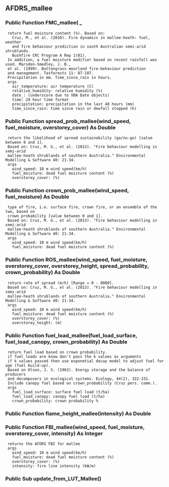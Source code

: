 ## AFDRS_mallee

### Public Function FMC_mallee( _
     return fuel moisture content (%). Based on:
       Cruz, M., et al. (2010). Fire dynamics in mallee-heath: fuel, weather
       and fire behaviour prediction in south Australian semi-arid shrublands.
       Bushfire CRC Program A Rep 1(01).
     In addition, a fuel moisture modifier based on recent rainfall was used. Marsden-Smedley, J. B.,
     et al. (1999). Buttongrass moorland fire-behaviour prediction
     and management. Tasforests 11: 87-107.
     Precipitation in mm. Time_since_rain in hours.
     args
       air_temperature: air temperature (C)
       relative_humidity: relative humidity (%)
       date_: (underscore due to VBA Date objects)
       time: 24 hour time format
       precipitation: precipitation in the last 48 hours (mm)
       time_since_rain: time since rain or dewfall stopped (h)

### Public Function spread_prob_mallee(wind_speed, fuel_moisture, overstorey_cover) As Double
     return the likelihood of spread sustainability (go/no-go) [value between 0 and 1].
     Based on: Cruz, M. G., et al. (2013). "Fire behaviour modelling in semi-arid
     mallee-heath shrublands of southern Australia." Environmental Modelling & Software 40: 21-34.
     args
       wind_speed: 10 m wind speed(km/h)
       fuel_moisture: dead fuel moisture content (%)
       overstorey_cover: (%)

### Public Function crown_prob_mallee(wind_speed, fuel_moisture) As Double
     type of fire, i.e. surface fire, crown fire, or an ensemble of the two, based on
     crown probability [value between 0 and 1].
     Based on: Cruz, M. G., et al. (2013). "Fire behaviour modelling in semi-arid
     mallee-heath shrublands of southern Australia." Environmental Modelling & Software 40: 21-34.
     args
       wind_speed: 10 m wind speed(km/h)
       fuel_moisture: dead fuel moisture content (%)

### Public Function ROS_mallee(wind_speed, fuel_moisture, overstorey_cover, overstorey_height, spread_probability, crown_probability) As Double
     return rate of spread (m/h) [Range = 0 - 8000].
     Based on: Cruz, M. G., et al. (2013). "Fire behaviour modelling in semi-arid
     mallee-heath shrublands of southern Australia." Environmental Modelling & Software 40: 21-34.
     args
       wind_speed: 10 m wind speed(km/h)
       fuel_moisture: dead fuel moisture content (%)
       overstorey_cover: (%)
       overstorey_height: (m)

### Public Function fuel_load_mallee(fuel_load_surface, fuel_load_canopy, crown_probability) As Double
     return fuel load based on crown probability.
     if fuel loads are know don't pass the k values as arguments
     if k values passed then use exponetial decay model to adjust fuel for age (fuel build-up).
     Based on Olson, J. S. (1963). Energy storage and the balance of producers
     and decomposers in ecological systems. Ecology, 44(2), 322-331.
     Include canopy fuel based on crown_probability (Cruz pers. comm.).
     args
       fuel_load_surface: surface fuel load (t/ha)
       fuel_load_canopy: canopy fuel load (t/ha)
       crown_probability: crown probability %

### Public Function flame_height_mallee(intensity) As Double

### Public Function FBI_mallee(wind_speed, fuel_moisture, overstorey_cover, intensity) As Integer
     returns the AFDRS FBI for mallee
     args
       wind_speed: 10 m wind speed(km/h)
       fuel_moisture: dead fuel moisture content (%)
       overstorey_cover: (%)
       intensity: fire line intensity (kW/m)

### Public Sub update_from_LUT_Mallee()
